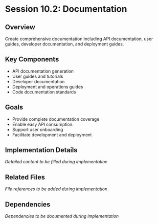 # Session 10.2: Documentation

## Overview
Create comprehensive documentation including API documentation, user guides, developer documentation, and deployment guides.

## Key Components
- API documentation generation
- User guides and tutorials
- Developer documentation
- Deployment and operations guides
- Code documentation standards

## Goals
- Provide complete documentation coverage
- Enable easy API consumption
- Support user onboarding
- Facilitate development and deployment

## Implementation Details
*Detailed content to be filled during implementation*

## Related Files
*File references to be added during implementation*

## Dependencies
*Dependencies to be documented during implementation*